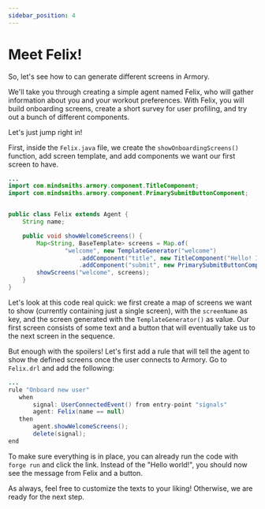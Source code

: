 ```yaml
---
sidebar_position: 4
---
```


# Meet Felix!


So, let's see how to can generate different screens in Armory.

We'll take you through creating a simple agent named Felix, who will gather information about you and your workout preferences. 
With Felix, you will build onboarding screens, create a short survey for user profiling, and try out a bunch of different components.

Let's just jump right in!

First, inside the `Felix.java` file, we create the `showOnboardingScreens()` function, add screen template, and add components we want our first screen to have.  

```java title="java/agents/Felix.java"
...
import com.mindsmiths.armory.component.TitleComponent;
import com.mindsmiths.armory.component.PrimarySubmitButtonComponent;


public class Felix extends Agent {
    String name;

    public void showWelcomeScreens() {
        Map<String, BaseTemplate> screens = Map.of(
                "welcome", new TemplateGenerator("welcome")      
                    .addComponent("title", new TitleComponent("Hello! I'm Felix and I'm here to help you find the best workout plan for you. Ready?")) 
                    .addComponent("submit", new PrimarySubmitButtonComponent("submit", "Cool, let's go!", "askForName")));
        showScreens("welcome", screens);
    }
}
```
Let's look at this code real quick: we first create a map of screens we want to show (currently containing just a single screen), with the `screenName` as key, 
and the screen generated with the `TemplateGenerator()` as value. Our first screen consists of some text and a button that will eventually take us to the next screen in the sequence.

But enough with the spoilers! Let's first add a rule that will tell the agent to show the defined screens once the user connects to Armory.
Go to ```Felix.drl``` and add the following:

```java title="rules/felix/Felix.drl"
...
rule "Onboard new user"
   when
       signal: UserConnectedEvent() from entry-point "signals"
       agent: Felix(name == null)
   then
       agent.showWelcomeScreens();
       delete(signal);
end
```

To make sure everything is in place, you can already run the code with `forge run` and click the link. Instead of the "Hello world!", you should now see the message from Felix and a button.

As always, feel free to customize the texts to your liking! Otherwise, we are ready for the next step.